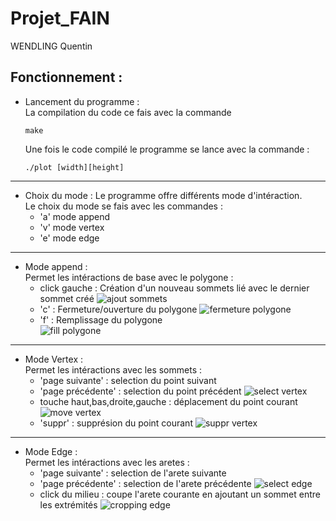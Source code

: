 # Projet_FAIN
WENDLING Quentin
## Fonctionnement : 

* Lancement du programme :</br>
  La compilation du code ce fais avec la commande <pre><code>make</code></pre>
  Une fois le code compilé le programme se lance avec la commande : <pre><code>./plot [width][height] </code></pre> 
--------
* Choix du mode :
  Le programme offre différents mode d'intéraction.</br> 
  Le choix du mode se fais avec les commandes : </br>
  * 'a' mode append 
  * 'v' mode vertex
  * 'e' mode edge
-------
* Mode append :</br>
  Permet les intéractions de base avec le polygone :
  * click gauche : Création d'un nouveau sommets lié avec le dernier sommet créé
  ![ajout sommets](/append_click.png)
  * 'c' : Fermeture/ouverture du polygone
  ![fermeture polygone](/append_c.png)
  * 'f' : Remplissage du polygone  
  ![fill polygone](/append_fill.png)
-----------
* Mode Vertex :</br>
  Permet les intéractions avec les sommets : 
  * 'page suivante' : selection du point suivant
  * 'page précédente' : selection du point précédent
  ![select vertex](/vertex.png)
  * touche haut,bas,droite,gauche : déplacement du point courant
  ![move vertex](/vertex_move.png)
  * 'suppr' : supprésion du point courant
  ![suppr vertex](/vertex_suppr.png)
-----------
* Mode Edge :</br>
  Permet les intéractions avec les aretes :
  * 'page suivante' : selection de l'arete suivante
  * 'page précédente' : selection de l'arete précédente
  ![select edge](/edge.png)
  * click du milieu : coupe l'arete courante en ajoutant un sommet entre les extrémités
  ![cropping edge](/edge_crop.png)
